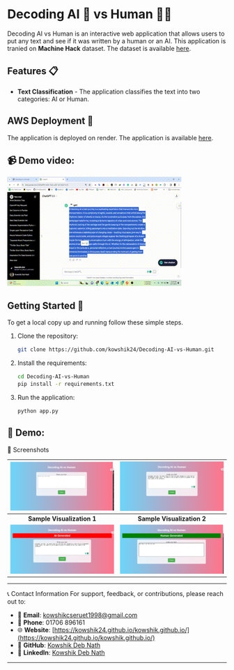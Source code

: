 # Decoding AI 🤖 vs Human 🙎‍♂️
Decoding AI vs Human is an interactive web application that allows users to put any text and see if it was written by a human or an AI. This application is tranied on **Machine Hack** dataset. The dataset is available [here](https://machinehack.com/hackathons/llm_hackathon_decoding_discourse_ai_vs_human/overview).

## Features 📋
- **Text Classification** - The application classifies the text into two categories: AI or Human.

## AWS Deployment 🚀
The application is deployed on render. The application is available [here](https://decoding-ai-vs-human.onrender.com/).

📹 Demo video:
---
![Demo Video](images/demo_2.gif)

## Getting Started 🚀
To get a local copy up and running follow these simple steps.

1. Clone the repository:
    ```bash
    git clone https://github.com/kowshik24/Decoding-AI-vs-Human.git
    ```
2. Install the requirements:
    ```bash
    cd Decoding-AI-vs-Human
    pip install -r requirements.txt
    ```
3. Run the application:
    ```bash
    python app.py
    ```

🎥 Demo:
---
📸 Screenshots

| ![Sample 1](images/sample_1.png) | ![Sample 2](images/sample_2.png) |
|:--------------------------------:|:--------------------------------:|
|     **Sample Visualization 1**   |     **Sample Visualization 2**   |
| ![Sample 3](images/sample_3.png) | ![Sample 4](images/sample_4.png) |



---
📞 Contact Information
For support, feedback, or contributions, please reach out to:

- 📧 **Email**: [kowshikcseruet1998@gmail.com](mailto:kowshikcseruet1998@gmail.com)
- 📱 **Phone**: 01706 896161
- 🌐 **Website**: [https://kowshik24.github.io/kowshik.github.io/](https://kowshik24.github.io/kowshik.github.io/)
- 🚀 **GitHub**: [Kowshik Deb Nath](https://github.com/kowshik24)
- 🤝 **LinkedIn**: [Kowshik Deb Nath](https://www.linkedin.com/in/kowshik-deb-nath-7a0a3a1a0/)
---

